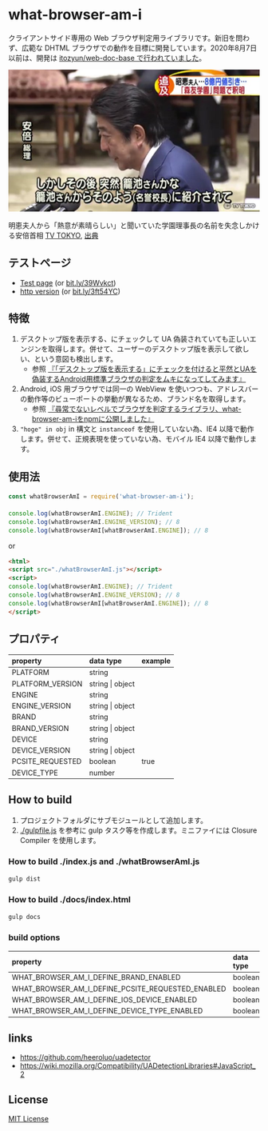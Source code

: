 # what-browser-am-i

クライアントサイド専用の Web ブラウザ判定用ライブラリです。新旧を問わず、広範な DHTML ブラウザでの動作を目標に開発しています。2020年8月7日以前は、開発は [itozyun/web-doc-base で行われていました](https://github.com/itozyun/web-doc-base/commit/0fc3de23cc6c073efe5959ffb9e5381635f89811)。

![明恵夫人から「熱意が素晴らしい」と聞いていた学園理事長の名前を失念しかける安倍首相](maybe-kagoike.jpg "籠池さんかな？")

明恵夫人から「熱意が素晴らしい」と聞いていた学園理事長の名前を失念しかける安倍首相 [TV TOKYO](https://www.tv-tokyo.co.jp/genre_biz/), [出典](https://twitter.com/jucnag/status/842259402321145856)

## テストページ

* [Test page](https://itozyun.github.io/what-browser-am-i/) (or [bit.ly/39Wvkct](https://bit.ly/39Wvkct))
* [http version](http://my-http-proxy-856.appspot.com/itozyun.github.io/what-browser-am-i/) (or [bit.ly/3ft54YC](http://bit.ly/3ft54YC))

## 特徴

1. デスクトップ版を表示する、にチェックして UA 偽装されていても正しいエンジンを取得します。併せて、ユーザーのデスクトップ版を表示して欲しい、という意図も検出します。
    * 参照 [『「デスクトップ版を表示する」にチェックを付けると平然とUAを偽装するAndroid用標準ブラウザの判定をムキになってしてみます』](//outcloud.blogspot.com/2017/10/uaDetector.html)
2. Android, iOS 用ブラウザでは同一の WebView を使いつつも、アドレスバーの動作等のビューポートの挙動が異なるため、ブランド名を取得します。
    * 参照 [『尋常でないレベルでブラウザを判定するライブラリ、what-browser-am-iをnpmに公開しました』](//outcloud.blogspot.com/2020/08/what-browser-am-i.html)
3. `"hoge" in obj` in 構文と `instanceof` を使用していない為、IE4 以降で動作します。併せて、正規表現を使っていない為、モバイル IE4 以降で動作します。 

## 使用法

~~~js
const whatBrowserAmI = require('what-browser-am-i');

console.log(whatBrowserAmI.ENGINE); // Trident
console.log(whatBrowserAmI.ENGINE_VERSION); // 8
console.log(whatBrowserAmI[whatBrowserAmI.ENGINE]); // 8
~~~

or

~~~html
<html>
<script src="./whatBrowserAmI.js"></script>
<script>
console.log(whatBrowserAmI.ENGINE); // Trident
console.log(whatBrowserAmI.ENGINE_VERSION); // 8
console.log(whatBrowserAmI[whatBrowserAmI.ENGINE]); // 8
</script>
~~~

## プロパティ

| property         | data type        | example       |
|:-----------------|:-----------------|:--------------|
| PLATFORM         | string           |               |
| PLATFORM_VERSION | string \| object |               |
| ENGINE           | string           |               |
| ENGINE_VERSION   | string \| object |               |
| BRAND            | string           |               |
| BRAND_VERSION    | string \| object |               |
| DEVICE           | string           |               |
| DEVICE_VERSION   | string \| object |               |
| PCSITE_REQUESTED | boolean          | true          |
| DEVICE_TYPE      | number           |               |

## How to build

1. プロジェクトフォルダにサブモジュールとして追加します。
2. [./gulpfile.js](./gulpfile.js) を参考に gulp タスク等を作成します。ミニファイには Closure Compiler を使用します。

### How to build ./index.js and ./whatBrowserAmI.js

~~~bat
gulp dist
~~~

### How to build ./docs/index.html

~~~bat
gulp docs
~~~

### build options 

| property                                          | data type | default value |
|:--------------------------------------------------|:----------|:--------------|
| WHAT_BROWSER_AM_I_DEFINE_BRAND_ENABLED            | boolean   | true          |
| WHAT_BROWSER_AM_I_DEFINE_PCSITE_REQUESTED_ENABLED | boolean   | true          |
| WHAT_BROWSER_AM_I_DEFINE_IOS_DEVICE_ENABLED       | boolean   | true          |
| WHAT_BROWSER_AM_I_DEFINE_DEVICE_TYPE_ENABLED      | boolean   | true          |

## links

* https://github.com/heeroluo/uadetector
* https://wiki.mozilla.org/Compatibility/UADetectionLibraries#JavaScript_2

## License

[MIT License](https://opensource.org/licenses/MIT)